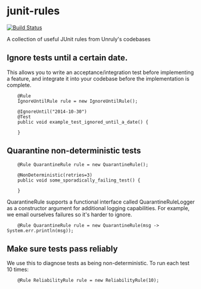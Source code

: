 junit-rules
===========

[![Build Status](https://travis-ci.org/unruly/junit-rules.svg?branch=master)](https://travis-ci.org/unruly/junit-rules)

A collection of useful JUnit rules from Unruly's codebases

## Ignore tests until a certain date.

This allows you to write an acceptance/integration test before implementing a feature, and integrate it into your codebase before the implementation is complete.

```
    @Rule
    IgnoreUntilRule rule = new IgnoreUntilRule();
    
    @IgnoreUntil("2014-10-30")
    @Test
    public void example_test_ignored_until_a_date() {
    
    }
```

## Quarantine non-deterministic tests

```
    @Rule QuarantineRule rule = new QuarantineRule();
    
    @NonDeterministic(retries=3)
    public void some_sporadically_failing_test() {

    }
```

QuarantineRule supports a functional interface called QuarantineRuleLogger as a constructor argument for additional logging capabilities. For example, we email ourselves failures so it's harder to ignore.

```
    @Rule QuarantineRule rule = new QuarantineRule(msg -> System.err.println(msg));
```

## Make sure tests pass reliably

We use this to diagnose tests as being non-deterministic. To run each test 10 times:

```
    @Rule ReliabilityRule rule = new ReliabilityRule(10);
```

